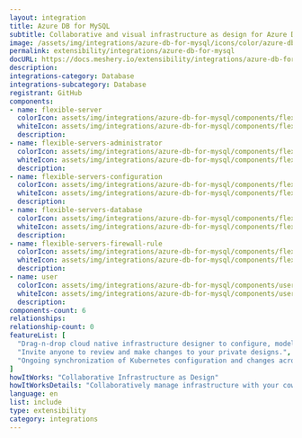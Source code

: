 ```yaml
---
layout: integration
title: Azure DB for MySQL
subtitle: Collaborative and visual infrastructure as design for Azure DB for MySQL
image: /assets/img/integrations/azure-db-for-mysql/icons/color/azure-db-for-mysql-color.svg
permalink: extensibility/integrations/azure-db-for-mysql
docURL: https://docs.meshery.io/extensibility/integrations/azure-db-for-mysql
description: 
integrations-category: Database
integrations-subcategory: Database
registrant: GitHub
components: 
- name: flexible-server
  colorIcon: assets/img/integrations/azure-db-for-mysql/components/flexible-server/icons/color/flexible-server-color.svg
  whiteIcon: assets/img/integrations/azure-db-for-mysql/components/flexible-server/icons/white/flexible-server-white.svg
  description: 
- name: flexible-servers-administrator
  colorIcon: assets/img/integrations/azure-db-for-mysql/components/flexible-servers-administrator/icons/color/flexible-servers-administrator-color.svg
  whiteIcon: assets/img/integrations/azure-db-for-mysql/components/flexible-servers-administrator/icons/white/flexible-servers-administrator-white.svg
  description: 
- name: flexible-servers-configuration
  colorIcon: assets/img/integrations/azure-db-for-mysql/components/flexible-servers-configuration/icons/color/flexible-servers-configuration-color.svg
  whiteIcon: assets/img/integrations/azure-db-for-mysql/components/flexible-servers-configuration/icons/white/flexible-servers-configuration-white.svg
  description: 
- name: flexible-servers-database
  colorIcon: assets/img/integrations/azure-db-for-mysql/components/flexible-servers-database/icons/color/flexible-servers-database-color.svg
  whiteIcon: assets/img/integrations/azure-db-for-mysql/components/flexible-servers-database/icons/white/flexible-servers-database-white.svg
  description: 
- name: flexible-servers-firewall-rule
  colorIcon: assets/img/integrations/azure-db-for-mysql/components/flexible-servers-firewall-rule/icons/color/flexible-servers-firewall-rule-color.svg
  whiteIcon: assets/img/integrations/azure-db-for-mysql/components/flexible-servers-firewall-rule/icons/white/flexible-servers-firewall-rule-white.svg
  description: 
- name: user
  colorIcon: assets/img/integrations/azure-db-for-mysql/components/user/icons/color/user-color.svg
  whiteIcon: assets/img/integrations/azure-db-for-mysql/components/user/icons/white/user-white.svg
  description: 
components-count: 6
relationships: 
relationship-count: 0
featureList: [
  "Drag-n-drop cloud native infrastructure designer to configure, model, and deploy your workloads.",
  "Invite anyone to review and make changes to your private designs.",
  "Ongoing synchronization of Kubernetes configuration and changes across any number of clusters."
]
howItWorks: "Collaborative Infrastructure as Design"
howItWorksDetails: "Collaboratively manage infrastructure with your coworkers synchronously sharing the same designs."
language: en
list: include
type: extensibility
category: integrations
---
```

